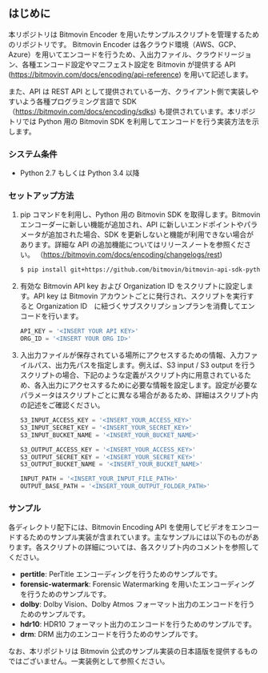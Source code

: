 ## はじめに

本リポジトリは Bitmovin Encoder を用いたサンプルスクリプトを管理するためのリポジトリです。 Bitmovin Encoder は各クラウド環境（AWS、GCP、Azure）を用いてエンコードを行うため、入出力ファイル、クラウドリージョン、各種エンコード設定やマニフェスト設定を Bitmovin が提供する API (https://bitmovin.com/docs/encoding/api-reference) を用いて記述します。

また、API は REST API として提供されている一方、クライアント側で実装しやすいよう各種プログラミング言語で
SDK（https://bitmovin.com/docs/encoding/sdks) も提供されています。本リポジトリでは Python 用の Bitmovin SDK を利用してエンコードを行う実装方法を示します。

### システム条件

- Python 2.7 もしくは Python 3.4 以降

### セットアップ方法

1. pip コマンドを利用し、Python 用の Bitmovin SDK を取得します。Bitmovin エンコーダーに新しい機能が追加され、API に新しいエンドポイントやパラメータが追加された場合、SDK を更新しないと機能が利用できない場合があります。詳細な API の追加機能についてはリリースノートを参照ください。
   （https://bitmovin.com/docs/encoding/changelogs/rest)

   ```sh
   $ pip install git+https://github.com/bitmovin/bitmovin-api-sdk-python.git
   ```
2. 有効な Bitmovin API key および Organization ID をスクリプトに設定します。API key は Bitmovin アカウントごとに発行され、スクリプトを実行すると Organization ID　に紐づくサブスクリプションプランを消費してエンコードを行います。

   ```python
   API_KEY = '<INSERT YOUR API KEY>'
   ORG_ID = '<INSERT YOUR ORG ID>'
   ```
3. 入出力ファイルが保存されている場所にアクセスするための情報、入力ファイルパス、出力先パスを指定します。例えば、S3
   input / S3 output を行うスクリプトの場合、下記のような定義がスクリプト内に用意されているため、各入出力にアクセスするために必要な情報を設定します。設定が必要なパラメータはスクリプトごとに異なる場合があるため、詳細はスクリプト内の記述をご確認ください。

   ```python
   S3_INPUT_ACCESS_KEY = '<INSERT_YOUR_ACCESS_KEY>'
   S3_INPUT_SECRET_KEY = '<INSERT_YOUR_SECRET_KEY>'
   S3_INPUT_BUCKET_NAME = '<INSERT_YOUR_BUCKET_NAME>'

   S3_OUTPUT_ACCESS_KEY = '<INSERT_YOUR_ACCESS_KEY>'
   S3_OUTPUT_SECRET_KEY = '<INSERT_YOUR_SECRET_KEY>'
   S3_OUTPUT_BUCKET_NAME = '<INSERT_YOUR_BUCKET_NAME>'

   INPUT_PATH = '<INSERT_YOUR_INPUT_FILE_PATH>'
   OUTPUT_BASE_PATH = '<INSERT_YOUR_OUTPUT_FOLDER_PATH>'
   ```

### サンプル
各ディレクトリ配下には、Bitmovin Encoding API 
を使用してビデオをエンコードするためのサンプル実装が含まれています。主なサンプルには以下のものがあります。各スクリプトの詳細については、各スクリプト内のコメントを参照してください。
- **pertitle**: PerTitle エンコーディングを行うためのサンプルです。
- **forensic-watermark**: Forensic Watermarking を用いたエンコーディングを行うためのサンプルです。
- **dolby**: Dolby Vision、Dolby Atmos フォーマット出力のエンコードを行うためのサンプルです。
- **hdr10**: HDR10 フォーマット出力のエンコードを行うためのサンプルです。
- **drm**: DRM 出力のエンコードを行うためのサンプルです。

なお、本リポジトリは Bitmovin 公式のサンプル実装の日本語版を提供するものではございません。一実装例として参照ください。